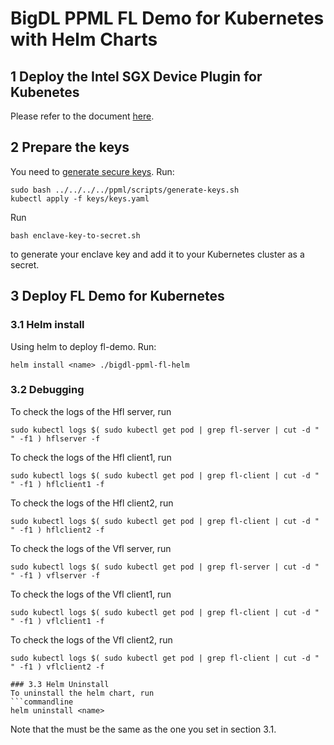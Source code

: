 # BigDL PPML FL Demo for Kubernetes with Helm Charts

## 1 Deploy the Intel SGX Device Plugin for Kubenetes

Please refer to the document [here](https://bigdl.readthedocs.io/en/latest/doc/PPML/QuickStart/deploy_intel_sgx_device_plugin_for_kubernetes.html).

## 2 Prepare the keys
You need to [generate secure keys](https://github.com/intel-analytics/BigDL/tree/main/scala/ppml/demo#prepare-the-key). Run:
```commandline
sudo bash ../../../../ppml/scripts/generate-keys.sh
kubectl apply -f keys/keys.yaml
```
Run
```
bash enclave-key-to-secret.sh
```
to generate your enclave key and add it to your Kubernetes cluster as a secret.


## 3 Deploy FL Demo for Kubernetes

### 3.1 Helm install
Using helm to deploy fl-demo. Run:
```commandline
helm install <name> ./bigdl-ppml-fl-helm
```

### 3.2 Debugging
To check the logs of the Hfl server, run
```commandline
sudo kubectl logs $( sudo kubectl get pod | grep fl-server | cut -d " " -f1 ) hflserver -f
```

To check the logs of the Hfl client1, run
```commandline
sudo kubectl logs $( sudo kubectl get pod | grep fl-client | cut -d " " -f1 ) hflclient1 -f
```

To check the logs of the Hfl client2, run
```commandline
sudo kubectl logs $( sudo kubectl get pod | grep fl-client | cut -d " " -f1 ) hflclient2 -f
```

To check the logs of the Vfl server, run
```commandline
sudo kubectl logs $( sudo kubectl get pod | grep fl-server | cut -d " " -f1 ) vflserver -f
```

To check the logs of the Vfl client1, run
```commandline
sudo kubectl logs $( sudo kubectl get pod | grep fl-client | cut -d " " -f1 ) vflclient1 -f
```

To check the logs of the Vfl client2, run
```commandline
sudo kubectl logs $( sudo kubectl get pod | grep fl-client | cut -d " " -f1 ) vflclient2 -f

### 3.3 Helm Uninstall
To uninstall the helm chart, run
```commandline
helm uninstall <name>
```

Note that the <name> must be the same as the one you set in section 3.1.
